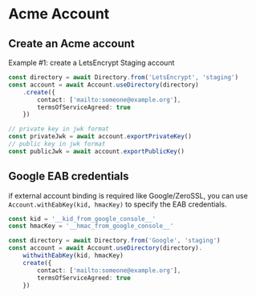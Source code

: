 # Acme Account

## Create an Acme account

Example #1: create a LetsEncrypt Staging account
```typescript
const directory = await Directory.from('LetsEncrypt', 'staging')
const account = await Account.useDirectory(directory)
    .create({
        contact: ['mailto:someone@example.org'],
        termsOfServiceAgreed: true
    })

// private key in jwk format
const privateJwk = await account.exportPrivateKey()
// public key in jwk format
const publicJwk = await account.exportPublicKey()
```

## Google EAB credentials

if external account binding is required like Google/ZeroSSL, you can use `Account.withEabKey(kid, hmacKey)` to specify the EAB credentials.

```typescript
const kid = '__kid_from_google_console__' 
const hmacKey = '__hmac_from_google_console__'

const directory = await Directory.from('Google', 'staging')
const account = await Account.useDirectory(directory).
    withwithEabKey(kid, hmacKey)
    create({
        contact: ['mailto:someone@example.org'],
        termsOfServiceAgreed: true
    })
```